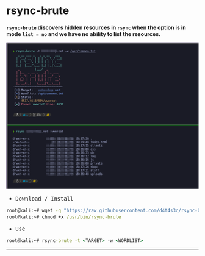 # rsync-brute

**`rsync-brute` discovers hidden resources in `rsync` when the option is in mode `list = no` and we have no ability to list the resources.**

![](/01.png)

- <kbd>Download / Install</kbd>

```cmd
root@kali:~# wget -q "https://raw.githubusercontent.com/d4t4s3c/rsync-brute/main/rsync-brute" -O /usr/bin/rsync-brute
root@kali:~# chmod +x /usr/bin/rsync-brute
```

- <kbd>Use</kbd>

```cmd
root@kali:~# rsync-brute -t <TARGET> -w <WORDLIST>
```

---
